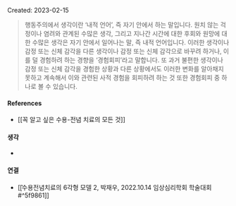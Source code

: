 Created: 2023-02-15

>행동주의에서 생각이란 ‘내적 언어’, 즉 자기 안에서 하는 말입니다. 원치 않는 걱정이나 염려와 관계된 수많은 생각, 그리고 지나간 시간에 대한 후회와 원망에 대한 수많은 생각은 자기 안에서 일어나는 말, 즉 내적 언어입니다. 이러한 생각이나 감정 또는 신체 감각을 다른 생각이나 감정 또는 신체 감각으로 바꾸려 하거나, 이를 덜 경험하려 하는 경향을 ‘경험회피’라고 말합니다. 또 과거 불편한 생각이나 감정 또는 신체 감각을 경험한 상황과 다른 상황에서도 이러한 변화를 알아채지 못하고 계속해서 이와 관련된 사적 경험을 회피하려 하는 것 또한 경험회피 중 하나로 볼 수 있습니다.

#### References
- [[꼭 알고 싶은 수용-전념 치료의 모든 것]]

#### 생각
- 

#### 연결
- [[ܶ수용전념치료의 6각형 모델 2, 박재우, 2022.10.14 임상심리학회 학술대회#^5f9861]]

